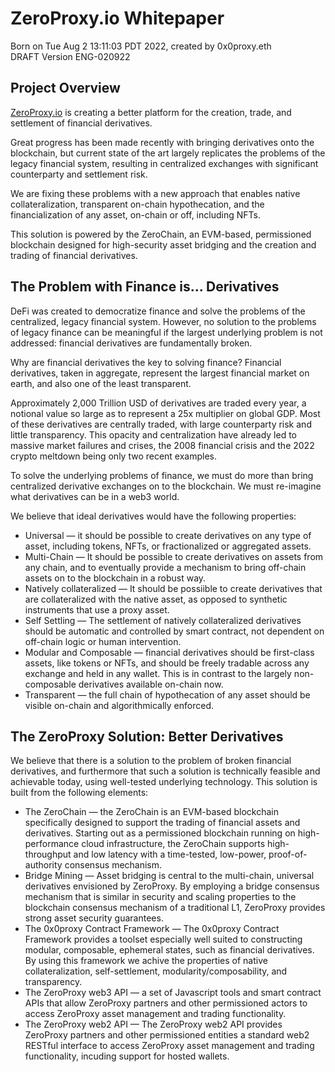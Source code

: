 # ZeroProxy.io Whitepaper
Born on Tue Aug  2 13:11:03 PDT 2022, created by 0x0proxy.eth  
DRAFT Version ENG-020922

## Project Overview
[ZeroProxy.io](https://zeroproxy.io) is creating a better platform for
the creation, trade, and settlement of financial derivatives. 

Great progress has been made recently with bringing derivatives onto
the blockchain, but current state of the art largely replicates the
problems of the legacy financial system, resulting in centralized
exchanges with significant counterparty and settlement risk.

We are fixing these problems with a new approach that enables native
collateralization, transparent on-chain hypothecation, and the
financialization of any asset, on-chain or off, including NFTs. 

This solution is powered by the ZeroChain, an EVM-based, permissioned
blockchain designed for high-security asset bridging and the creation
and trading of financial derivatives.

## The Problem with Finance is... Derivatives

DeFi was created to democratize finance and solve the problems of the
centralized, legacy financial system.  However, no solution to the
problems of legacy finance can be meaningful if the largest underlying
problem is not addressed: financial derivatives are fundamentally
broken.

Why are financial derivatives the key to solving finance? Financial
derivatives, taken in aggregate, represent the largest financial
market on earth, and also one of the least transparent.

Approximately 2,000 Trillion USD of derivatives are traded every year,
a notional value so large as to represent a 25x multiplier on global
GDP. Most of these derivatives are centrally traded, with large
counterparty risk and little transparency. This opacity and
centralization have already led to massive market failures and crises,
the 2008 financial crisis and the 2022 crypto meltdown being only two
recent examples.

To solve the underlying problems of finance, we must do more than
bring centralized derivative exchanges on to the blockchain. We must
re-imagine what derivatives can be in a web3 world.

We believe that ideal derivatives would have the following properties:
* Universal &mdash; it should be possible to create derivatives on any
  type of asset, including tokens, NFTs, or fractionalized or
  aggregated assets.
* Multi-Chain &mdash; It should be possible to create derivatives on
  assets from any chain, and to eventually provide a mechanism to
  bring off-chain assets on to the blockchain in a robust way.
* Natively collateralized &mdash; It should be possiible to create
  derivatives that are collateralized with the native asset, as
  opposed to synthetic instruments that use a proxy asset.
* Self Settling &mdash; The settlement of natively collateralized
  derivatives should be automatic and controlled by smart contract,
  not dependent on off-chain logic or human intervention. 
* Modular and Composable &mdash; financial derivatives should be
  first-class assets, like tokens or NFTs, and should be freely
  tradable across any exchange and held in any wallet. This is in
  contrast to the largely non-composable derivatives available
  on-chain now.
* Transparent &mdash; the full chain of hypothecation of any asset
  should be visible on-chain and algorithmically enforced.
  
## The ZeroProxy Solution: Better Derivatives

We believe that there is a solution to the problem of broken financial
derivatives, and furthermore that such a solution is technically
feasible and achievable today, using well-tested underlying
technology.  This solution is built from the following elements:

* The ZeroChain &mdash; the ZeroChain is an EVM-based blockchain
  specifically designed to support the trading of financial assets and
  derivatives. Starting out as a permissioned blockchain running on
  high-performance cloud infrastructure, the ZeroChain supports
  high-throughput and low latency with a time-tested, low-power,
  proof-of-authority consensus mechanism.
* Bridge Mining &mdash; Asset bridging is central to the multi-chain,
  universal derivatives envisioned by ZeroProxy. By employing a bridge
  consensus mechanism that is similar in security and scaling
  properties to the blockchain consensus mechanism of a traditional L1,
  ZeroProxy provides strong asset security guarantees.
* The 0x0proxy Contract Framework &mdash; The 0x0proxy Contract
  Framework provides a toolset especially well suited to constructing
  modular, composable, ephemeral states, such as financial
  derivatives.  By using this framework we achive the properties of
  native collateralization, self-settlement, modularity/composability,
  and transparency.
* The ZeroProxy web3 API &mdash; a set of Javascript tools and smart
  contract APIs that allow ZeroProxy partners and other permissioned
  actors to access ZeroProxy asset management and trading functionality.
* The ZeroProxy web2 API &mdash; The ZeroProxy web2 API provides
  ZeroProxy partners and other permissioned entities a standard web2
  RESTful interface to access ZeroProxy asset management and trading
  functionality, incuding support for hosted wallets.
  

